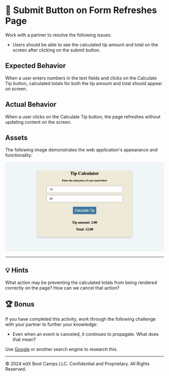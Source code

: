 # 🐛 Submit Button on Form Refreshes Page

Work with a partner to resolve the following issues:

* Users should be able to see the calculated tip amount and total on the screen after clicking on the submit button. 

## Expected Behavior

When a user enters numbers in the text fields and clicks on the Calculate Tip button, calculated totals for both the tip amount and total should appear on screen.  

## Actual Behavior

When a user clicks on the Calculate Tip button, the page refreshes without updating content on the screen.

## Assets

The following image demonstrates the web application's appearance and functionality:

![The Tip Calculator app has returned a tip amount of 2.00 and a total of 12.00, for a meal cost of 10 and tip of 20%.](./images/01-screenshot.png)

---
## 💡 Hints

What action may be preventing the calculated totals from being rendered correctly on the page? How can we cancel that action?

## 🏆 Bonus

If you have completed this activity, work through the following challenge with your partner to further your knowledge:

* Even when an event is canceled, it continues to propagate. What does that mean? 

Use [Google](https://www.google.com) or another search engine to research this.

---
© 2024 edX Boot Camps LLC. Confidential and Proprietary. All Rights Reserved.
